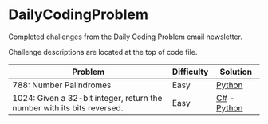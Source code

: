 # DailyCodingProblem
Completed challenges from the Daily Coding Problem email newsletter.

Challenge descriptions are located at the top of code file.

| Problem | Difficulty | Solution |      
|---------|------------|----------|
788: Number Palindromes | Easy | [Python](./Python/788.py) 
1024: Given a 32-bit integer, return the number with its bits reversed. | Easy | [C#](./C%23/1024.cs) - [Python](./Python/1024.py) 
